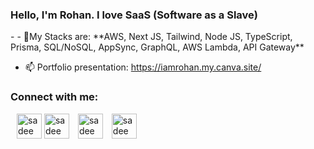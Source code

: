 
<h3>Hello, I'm Rohan. I love SaaS (Software as a Slave)</h3>
-  
- 🌱My Stacks are: **AWS, Next JS, Tailwind, Node JS, TypeScript, Prisma, SQL/NoSQL, AppSync, GraphQL, AWS Lambda, API Gateway**

- 📫 Portfolio presentation: https://iamrohan.my.canva.site/

<h3 align="left">Connect with me:</h3>
<p align="left">
<a href="https://www.linkedin.com/in/md-sadee-rohan-4180a7211/" target="blank"><img align="center" src="https://cdn0.iconfinder.com/data/icons/social-circle-3/72/Linkedin-64.png" alt="sadee" height="40" width="40" style="margin-left: 10px" /></a> <a href="https://www.instagram.com/shadee_rohan/" target="blank"><img align="center" src="https://cdn3.iconfinder.com/data/icons/2018-social-media-logotypes/1000/2018_social_media_popular_app_logo_instagram-64.png" alt="sadee" height="40" width="40" /></a> <a href="https://www.facebook.com/SadeeMsr/" target="blank"><img align="center" src="https://cdn2.iconfinder.com/data/icons/social-media-2285/512/1_Facebook_colored_svg_copy-64.png" alt="sadee" height="40" width="40" style="margin-left: 10px" /></a> <a href="https://twitter.com/RohanSadee" target="blank"><img align="center" src="https://cdn2.iconfinder.com/data/icons/social-media-2285/512/1_Twitter2_colored_svg-64.png" alt="sadee" height="40" width="40" style="margin-left: 10px" /></a>
</p>





